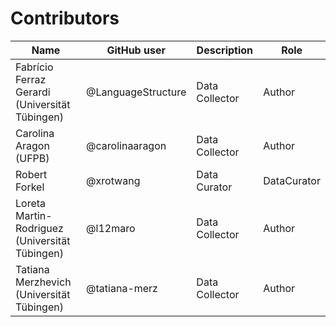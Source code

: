 # Contributors

Name | GitHub user | Description | Role
--- | --- | --- | ---
Fabrício Ferraz Gerardi (Universität Tübingen) | @LanguageStructure | Data Collector | Author
Carolina Aragon (UFPB) | @carolinaaragon | Data Collector | Author
Robert Forkel | @xrotwang | Data Curator | DataCurator
Loreta Martin-Rodriguez (Universität Tübingen) |@l12maro | Data Collector | Author
Tatiana Merzhevich (Universität Tübingen) |@tatiana-merz | Data Collector | Author

